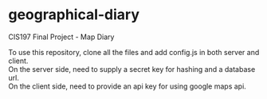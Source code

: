 # geographical-diary
CIS197 Final Project - Map Diary

To use this repository, clone all the files and add config.js in both server and client.  
On the server side, need to supply a secret key for hashing and a database url.  
On the client side, need to provide an api key for using google maps api.  
